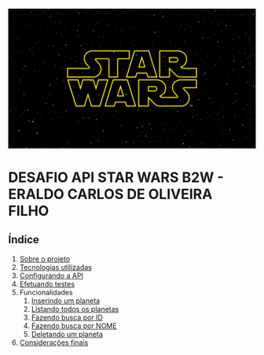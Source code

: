 [![img](https://github.com/EraldoCarlosfh/ApiRest-StarWars/raw/main/img/sw.jpg)](https://github.com/EraldoCarlosfh/ApiRest-StarWars/blob/main/img/sw.jpg)

# DESAFIO API STAR WARS B2W - ERALDO CARLOS DE OLIVEIRA FILHO

## Índice

1. [Sobre o projeto](https://github.com/EraldoCarlosfh/ApiRest-StarWars#Sobre)
2. [Tecnologias utilizadas](https://github.com/EraldoCarlosfh/ApiRest-StarWars#Tecnologias)
3. [Configurando a API](https://github.com/EraldoCarlosfh/ApiRest-StarWars#Config)
4. [Efetuando testes](https://github.com/EraldoCarlosfh/ApiRest-StarWars#Testes)
5. Funcionalidades
   1. [Inserindo um planeta](https://github.com/EraldoCarlosfh/ApiRest-StarWars#Insere)
   2. [Listando todos os planetas](https://github.com/EraldoCarlosfh/ApiRest-StarWars#Lista)
   3. [Fazendo busca por ID](https://github.com/EraldoCarlosfh/ApiRest-StarWars#buscaid)
   4. [Fazendo busca por NOME](https://github.com/EraldoCarlosfh/ApiRest-StarWars#buscanome)
   5. [Deletando um planeta](https://github.com/EraldoCarlosfh/ApiRest-StarWars#deleta)
6. [Considerações finais](https://github.com/EraldoCarlosfh/ApiRest-StarWars#final)

